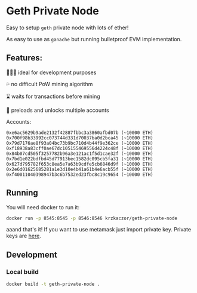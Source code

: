 # Geth Private Node

Easy to setup `geth` private node with lots of ether! 

As easy to use as `ganache` but running bulletproof EVM implementation.

## Features:

👨🏼‍💻 ideal for development purposes

💦 no difficult PoW mining algorithm

⌛ waits for transactions before mining

💸 preloads and unlocks multiple accounts

Accounts:
```
0xe6ac5629b9ade2132f42887fbbc3a3860afbd07b (~10000 ETH)
0x700f98b33992cc073744d331d70037ba0d2bca45 (~10000 ETH)
0x79d7176ae8f93a04bc73b9bc710d4b44f9e362ce (~10000 ETH)
0xf18938a83cff0ae67dc105155469556d4224c48f (~10000 ETH)
0x84b07cd505f3257782b96a3e121ac1f5d1cae32f (~10000 ETH)
0x7bd1e022bdfbd45d77913bec1582dc095cb5fa31 (~10000 ETH)
0x627d795782f653c8ea5e7a63b9cdfe5cb6846d9f (~10000 ETH)
0x2e6d01625685281a1e3d10e4b41a61b4e6acb55f (~10000 ETH)
0xf40011040398947b3c6b7532ed23fbc8c19c9654 (~10000 ETH)
```

## Running

You will need docker to run it:

```bash
docker run -p 8545:8545 -p 8546:8546 krzkaczor/geth-private-node
```

aaand that's it! If you want to use metamask just import private key. Private keys are [here](https://github.com/krzkaczor/geth-private-node/blob/master/scripts/dev-mode.js#L11).

## Development

### Local build

```bash
docker build -t geth-private-node .
```
